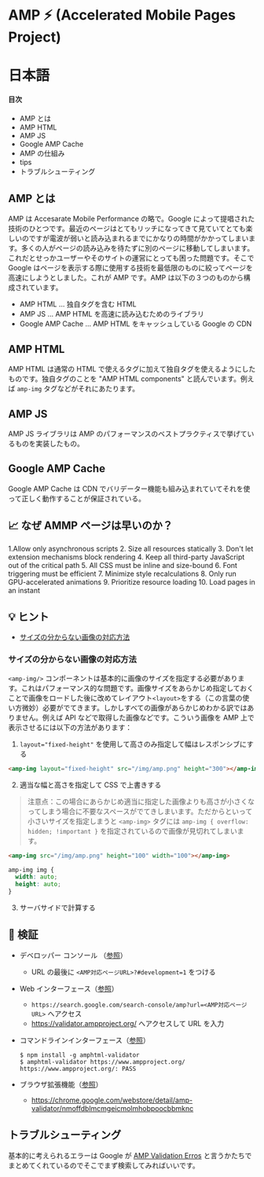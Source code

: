# AMP ⚡ (Accelerated Mobile Pages Project)

# 日本語

#### 目次

- AMP とは
- AMP HTML
- AMP JS
- Google AMP Cache
- AMP の仕組み
- tips
- トラブルシューティング

## AMP とは

AMP は Accesarate Mobile Performance の略で。Google によって提唱された技術のひとつです。最近のページはとてもリッチになってきて見ていてとても楽しいのですが電波が弱いと読み込まれるまでにかなりの時間がかかってしまいます。多くの人がページの読み込みを待たずに別のページに移動してしまいます。これだとせっかユーザーやそのサイトの運営にとっても困った問題です。そこで Google はページを表示する際に使用する技術を最低限のものに絞ってページを高速にしようとしました。これが AMP です。AMP は以下の３つのものから構成されています。

* AMP HTML ... 独自タグを含む HTML
* AMP JS ... AMP HTML を高速に読み込むためのライブラリ
* Google AMP Cache ... AMP HTML をキャッシュしている Google の CDN

## AMP HTML

AMP HTML は通常の HTML で使えるタグに加えて独自タグを使えるようにしたものです。独自タグのことを "AMP HTML components" と読んでいます。例えば `amp-img` タグなどがそれにあたります。

## AMP JS

AMP JS ライブラリは AMP のパフォーマンスのベストプラクティスで挙げているものを実装したもの。

## Google AMP Cache 

Google AMP Cache は CDN でバリデーター機能も組み込まれていてそれを使って正しく動作することが保証されている。


## :chart_with_upwards_trend: なぜ AMMP ページは早いのか？

1.Allow only asynchronous scripts
2. Size all resources statically
3. Don't let extension mechanisms block rendering
4. Keep all third-party JavaScript out of the critical path
5. All CSS must be inline and size-bound
6. Font triggering must be efficient
7. Minimize style recalculations
8. Only run GPU-accelerated animations
9. Prioritize resource loading
10. Load pages in an instant

## :bulb: ヒント

- [サイズの分からない画像の対応方法](#サイズの分からない画像の対応方法)

### サイズの分からない画像の対応方法
`<amp-img/>` コンポーネントは基本的に画像のサイズを指定する必要があります。これはパフォーマンス的な問題です。画像サイズをあらかじめ指定しておくことで画像をロードした後に改めてレイアウト`<layout>`をする（この言葉の使い方微妙）必要がでてきます。しかしすべての画像があらかじめわかる訳ではありません。例えば API などで取得した画像などです。こういう画像を AMP 上で表示させるには以下の方法があります：

1. `layout="fixed-height"` を使用して高さのみ指定して幅はレスポンシブにする

  ```html
  <amp-img layout="fixed-height" src="/img/amp.png" height="300"></amp-img>
  ```
  
2. 適当な幅と高さを指定して CSS で上書きする
  > 注意点：この場合にあらかじめ適当に指定した画像よりも高さが小さくなってしまう場合に不要なスペースがでてきしまいます。ただからといって小さいサイズを指定しまうと `<amp-img>` タグには `amp-img { overflow: hidden; !important }` を指定されているので画像が見切れてしまいます。
  
  ```html
  <amp-img src="/img/amp.png" height="100" width="100"></amp-img>
  ```
  ```css
  amp-img img {
    width: auto;
    height: auto;
  }
  ```
  
3. サーバサイドで計算する


## :mag_right: 検証

* デベロッパー コンソール （[参照][bowser-developer-console]）
  * URL の最後に `<AMP対応ページURL>?#development=1` をつける
* Web インターフェース（[参照][web-interface]）
  * `https://search.google.com/search-console/amp?url=<AMP対応ページURL>` へアクセス  
  * https://validator.ampproject.org/ へアクセスして URL を入力
* コマンドラインインターフェース（[参照][command-line-tool]）

  ```
  $ npm install -g amphtml-validator
  $ amphtml-validator https://www.ampproject.org/
  https://www.ampproject.org/: PASS
  ```
  
* ブラウザ拡張機能（[参照][browser-extension]）
  * https://chrome.google.com/webstore/detail/amp-validator/nmoffdblmcmgeicmolmhobpoocbbmknc

[bowser-developer-console]: https://www.ampproject.org/docs/guides/validate#browser-developer-console
[web-interface]: https://www.ampproject.org/docs/guides/validate#web-interface
[command-line-tool]: https://www.ampproject.org/docs/guides/validate#command-line-tool
[browser-extension]: https://www.ampproject.org/docs/guides/validate#browser-extension


## トラブルシューティング

基本的に考えられるエラーは Google が [AMP Validation Erros](https://www.ampproject.org/docs/reference/validation_errors) と言うかたちでまとめてくれているのでそこでまず検索してみればいいです。


